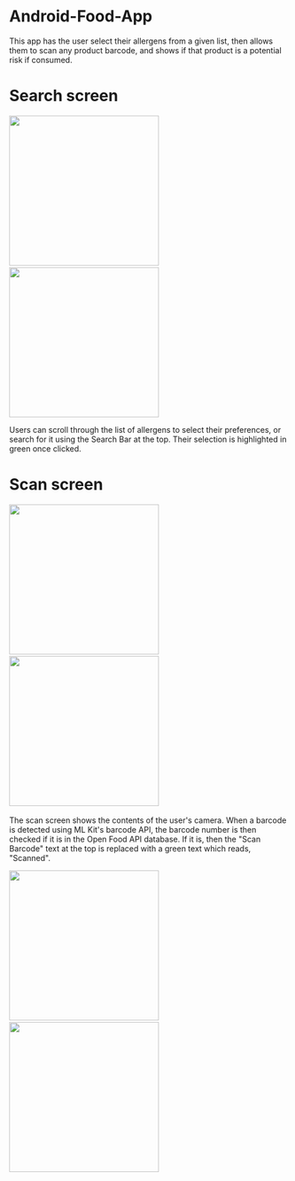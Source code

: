 # Android-Food-App
This app has the user select their allergens from a given list, then allows them to scan any product barcode, and shows if that product is a potential risk if consumed.

# Search screen
<span>
  <p>
  <img src="https://github.com/user-attachments/assets/bc8d505f-4a14-482f-8d6e-9d0241d078f3" width="270">
    &nbsp;&nbsp;&nbsp;&nbsp;&nbsp;&nbsp;&nbsp;&nbsp;
  <img src="https://github.com/user-attachments/assets/d74da80c-0e15-4dfd-9b26-11152e10a6d7" width="270">
  </p>
</span>
Users can scroll through the list of allergens to select their preferences, or search for it using the Search Bar at the top. Their selection is highlighted in green once clicked.

# Scan screen
<span>
  <p>
  <img src="https://github.com/user-attachments/assets/21de484e-44f0-4b92-987a-c03b7b45a6fc" width="270">
    &nbsp;&nbsp;&nbsp;&nbsp;&nbsp;&nbsp;&nbsp;&nbsp;
  <img src="https://github.com/user-attachments/assets/d50bdd96-01b2-4e2d-9b87-007c9be34f2d" width="270">
    &nbsp;&nbsp;&nbsp;&nbsp;&nbsp;&nbsp;&nbsp;&nbsp;
  </p>
</span>
The scan screen shows the contents of the user's camera. When a barcode is detected using ML Kit's barcode API, the barcode number is then checked if it is in the Open Food API database. If it is, then the "Scan Barcode" text at the top is replaced with a green text which reads, "Scanned".
<span>
  <p>
    <img src="https://github.com/user-attachments/assets/e7da6697-68fc-4e4c-b84f-206b3e539175" width="270">
    &nbsp;&nbsp;&nbsp;&nbsp;&nbsp;&nbsp;&nbsp;&nbsp;
    <img src="https://github.com/user-attachments/assets/8c71b3b4-b38c-4f83-a167-8294e8e8896e" width="270">
  </p>
</span>
